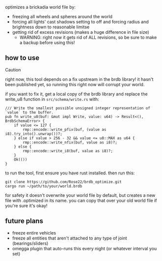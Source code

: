 optimizes a brickadia world file by:

- freezing all wheels and spheres around the world
- forcing all lights' cast shadows setting to off and forcing radius and brightness down to reasonable limitse
- getting rid of excess revisions (makes a huge difference in file size)
    - WARNING: right now it gets rid of ALL revisions, so be sure to make a backup before using this!

## how to use
> [!CAUTION]
> right now, this tool depends on a fix upstream in the brdb library!
> it hasn't been published yet, so running this right now will corrupt your world.
>
> if you want to fix it, get a local copy of the brdb library and replace the write_u8 function in `src/schema/write.rs` with:
```
/// Write the smallest possible unsigned integer representation of `value` to the buffer.
pub fn write_u8(buf: &mut impl Write, value: u64) -> Result<(), BrdbSchemaError> {
    if value <= 127 {
        rmp::encode::write_pfix(buf, (value as i8).try_into().unwrap())?;
    } else if value > 256 - 32 && value <= u8::MAX as u64 {
        rmp::encode::write_nfix(buf, value as i8)?;
    } else {
        rmp::encode::write_i8(buf, value as i8)?;
    }
    Ok(())
}
```

to run the tool, first ensure you have rust installed. 
then run this:
```
git clone https://github.com/Rose22/brdb_optimize.git
cargo run ~/path/to/your/world.brdb
```

for safety it doesn't overwrite your world file by default, but creates a new file with .optimized in its name. you can copy that over your old world file if you're sure it's okay!

## future plans
- freeze entire vehicles
- freeze all entities that aren't attached to any type of joint (bearings/sliders)
- omegga plugin that auto-runs this every night (or whatever interval you set)

